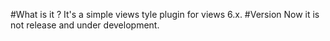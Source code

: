 #What is it ?
  It's a simple views tyle plugin for views 6.x.
#Version 
  Now it is not release and under development.
